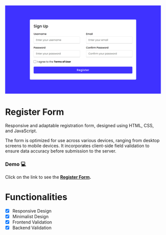 ![image](https://github.com/andyminyety/register-form/blob/e242e3a40a78040eae1bc55d378ab7089ee19666/img/screenshot.png)

# Register Form

Responsive and adaptable registration form, designed using HTML, CSS, and JavaScript. 

The form is optimized for use across various devices, ranging from desktop screens to mobile devices. It incorporates client-side field validation to ensure data accuracy before submission to the server.

### Demo :computer:

Click on the link to see the **[Register Form](https://andyminyety.github.io/register-form/).**

# Functionalities

- [x] Responsive Design
- [x] Minimalist Design
- [x] Frontend Validation
- [x] Backend Validation
